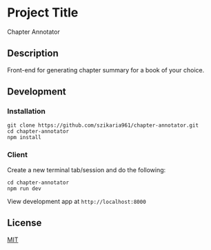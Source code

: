 # Project Title

Chapter Annotator

## Description

Front-end for generating chapter summary for a book of your choice.

## Development

### Installation

```
git clone https://github.com/szikaria961/chapter-annotator.git
cd chapter-annotator
npm install
```

### Client

Create a new terminal tab/session and do the following:

```
cd chapter-annotator
npm run dev
```

View development app at `http://localhost:8000`

## License

[MIT](https://choosealicense.com/licenses/mit/)
